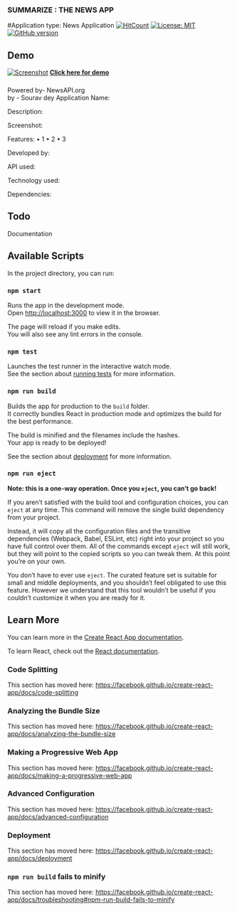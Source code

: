 ### SUMMARIZE : THE NEWS APP
#Application type:
News Application
[![HitCount](http://hits.dwyl.com/Souravdey777/News-Bucket.svg)](http://hits.dwyl.com/Souravdey777/News-Bucket)
[![License: MIT](https://img.shields.io/badge/License-MIT-yellow.svg)](https://opensource.org/licenses/MIT)
[![GitHub version](https://d25lcipzij17d.cloudfront.net/badge.png?id=gh&type=3d&v=1.0&x2=0)](https://badge.fury.io/gh/Souravdey777%2FNews-Bucket)
## Demo
<a href="https://souravdey777.github.io/News-Bucket/" target="_blank">![Screenshot](Screenshot.png "SUMMARIZE : THE NEWS APP" )</a>
**[Click here for demo](https://souravdey777.github.io/News-Bucket/)**
### 
Powered by- NewsAPI.org<br/>
by - Sourav dey
Application Name: 

Description:

Screenshot:

Features:
	• 1
	• 2
	• 3


Developed by:

API used:

Technology used:

Dependencies:



## Todo

Documentation

## Available Scripts

In the project directory, you can run:

### `npm start`

Runs the app in the development mode.<br>
Open [http://localhost:3000](http://localhost:3000) to view it in the browser.

The page will reload if you make edits.<br>
You will also see any lint errors in the console.

### `npm test`

Launches the test runner in the interactive watch mode.<br>
See the section about [running tests](https://facebook.github.io/create-react-app/docs/running-tests) for more information.

### `npm run build`

Builds the app for production to the `build` folder.<br>
It correctly bundles React in production mode and optimizes the build for the best performance.

The build is minified and the filenames include the hashes.<br>
Your app is ready to be deployed!

See the section about [deployment](https://facebook.github.io/create-react-app/docs/deployment) for more information.

### `npm run eject`

**Note: this is a one-way operation. Once you `eject`, you can’t go back!**

If you aren’t satisfied with the build tool and configuration choices, you can `eject` at any time. This command will remove the single build dependency from your project.

Instead, it will copy all the configuration files and the transitive dependencies (Webpack, Babel, ESLint, etc) right into your project so you have full control over them. All of the commands except `eject` will still work, but they will point to the copied scripts so you can tweak them. At this point you’re on your own.

You don’t have to ever use `eject`. The curated feature set is suitable for small and middle deployments, and you shouldn’t feel obligated to use this feature. However we understand that this tool wouldn’t be useful if you couldn’t customize it when you are ready for it.

## Learn More

You can learn more in the [Create React App documentation](https://facebook.github.io/create-react-app/docs/getting-started).

To learn React, check out the [React documentation](https://reactjs.org/).

### Code Splitting

This section has moved here: https://facebook.github.io/create-react-app/docs/code-splitting

### Analyzing the Bundle Size

This section has moved here: https://facebook.github.io/create-react-app/docs/analyzing-the-bundle-size

### Making a Progressive Web App

This section has moved here: https://facebook.github.io/create-react-app/docs/making-a-progressive-web-app

### Advanced Configuration

This section has moved here: https://facebook.github.io/create-react-app/docs/advanced-configuration

### Deployment

This section has moved here: https://facebook.github.io/create-react-app/docs/deployment

### `npm run build` fails to minify

This section has moved here: https://facebook.github.io/create-react-app/docs/troubleshooting#npm-run-build-fails-to-minify
